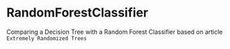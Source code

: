# RandomForestClassifier

Comparing a Decision Tree with a Random Forest Classifier based on article ``` Extremely Randomized Trees ``` 

